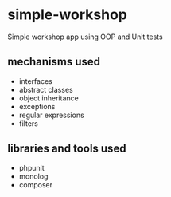 # simple-workshop #
Simple workshop app using OOP and Unit tests

## mechanisms used ##
* interfaces
* abstract classes
* object inheritance
* exceptions
* regular expressions
* filters

## libraries and tools used ##
* phpunit
* monolog
* composer
